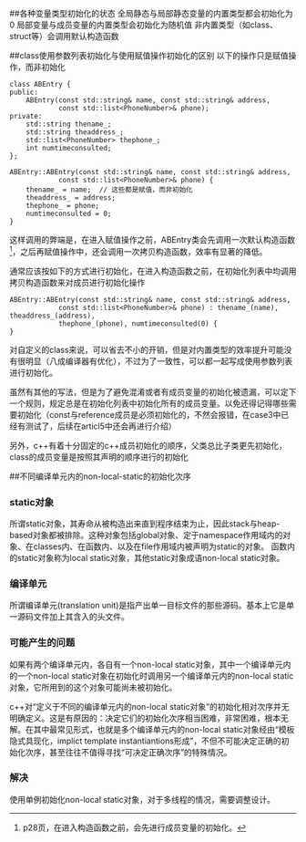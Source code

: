 ##各种变量类型初始化的状态
全局静态与局部静态变量的内置类型都会初始化为0
局部变量与成员变量的内置类型会初始化为随机值
非内置类型（如class、struct等）会调用默认构造函数


##class使用参数列表初始化与使用赋值操作初始化的区别
以下的操作只是赋值操作，而非初始化

```
class ABEntry {
public:
    ABEntry(const std::string& name, const std::string& address, 
            const std::list<PhoneNumber>& phone);
private:
    std::string thename_;
    std::string theaddress_;
    std::list<PhoneNumber> thephone_;
    int numtimeconsulted;
};

ABEntry::ABEntry(const std::string& name, const std::string& address, 
            const std::list<PhoneNumber>& phone) {
    thename_ = name;  // 这些都是赋值，而非初始化
    theaddress_ = address;
    thephone_ = phone;
    numtimeconsulted = 0;
}
```
这样调用的弊端是，在进入赋值操作之前，ABEntry类会先调用一次默认构造函数[^注1]，之后再赋值操作中，还会调用一次拷贝构造函数，效率有显著的降低。
[^注1]:p28页，在进入构造函数之前，会先进行成员变量的初始化。

通常应该按如下的方式进行初始化，在进入构造函数之前，在初始化列表中均调用拷贝构造函数来对成员进行初始化操作
```
ABEntry::ABEntry(const std::string& name, const std::string& address, 
            const std::list<PhoneNumber>& phone) : thename_(name), theaddress_(address),
            thephone_(phone), numtimeconsulted(0) {
}
```
对自定义的class来说，可以省去不小的开销，但是对内置类型的效率提升可能没有很明显（八成编译器有优化），不过为了一致性，可以都一起写成使用参数列表进行初始化。

虽然有其他的写法，但是为了避免混淆或者有成员变量的初始化被遗漏，可以定下一个规则，规定总是在初始化列表中初始化所有的成员变量。以免还得记得哪些需要初始化（const与reference成员是必须初始化的，不然会报错，在case3中已经有测试了，后续在articl5中还会再进行介绍）

另外，c++有着十分固定的c++成员初始化的顺序，父类总比子类更先初始化，class的成员变量是按照其声明的顺序进行的初始化

##不同编译单元内的non-local-static的初始化次序

### static对象 ###
所谓static对象，其寿命从被构造出来直到程序结束为止，因此stack与heap-based对象都被排除。这种对象包括global对象、定于namespace作用域内的对象、在classes内、在函数内、以及在file作用域内被声明为static的对象。
函数内的static对象称为local static对象，其他static对象成语non-local static对象。
### 编译单元 ###
所谓编译单元(translation unit)是指产出单一目标文件的那些源码。基本上它是单一源码文件加上其含入的头文件。
### 可能产生的问题 ###
如果有两个编译单元内，各自有一个non-local static对象，其中一个编译单元内的一个non-local static对象在初始化时调用另一个编译单元内的non-local static对象，它所用到的这个对象可能尚未被初始化。

c++对“定义于不同的编译单元内的non-local static对象”的初始化相对次序并无明确定义。这是有原因的：决定它们的初始化次序相当困难，非常困难，根本无解。在其中最常见形式，也就是多个编译单元内的non-local static对象经由“模板隐式具现化，implict template instantiantions形成”，不但不可能决定正确的初始化次序，甚至往往不值得寻找“可决定正确次序”的特殊情况。

### 解决 ###
使用单例初始化non-local static对象，对于多线程的情况，需要调整设计。
